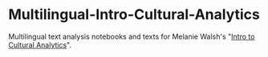 # Multilingual-Intro-Cultural-Analytics
Multilingual text analysis notebooks and texts for Melanie Walsh's "[Intro to Cultural Analytics](https://github.com/melaniewalsh/Intro-Cultural-Analytics)".
